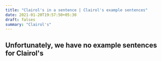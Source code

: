 ```yaml
---
title: "Clairol's in a sentence | Clairol's example sentences"
date: 2021-01-20T19:57:50+05:30
draft: falses
summary: "Clairol's"
---
```

## Unfortunately, we have no example sentences for Clairol's                 
